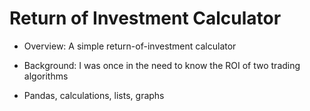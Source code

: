 # Return of Investment Calculator

* Overview: A simple return-of-investment calculator 

* Background: I was once in the need to know the ROI of two trading algorithms 

* Pandas, calculations, lists, graphs